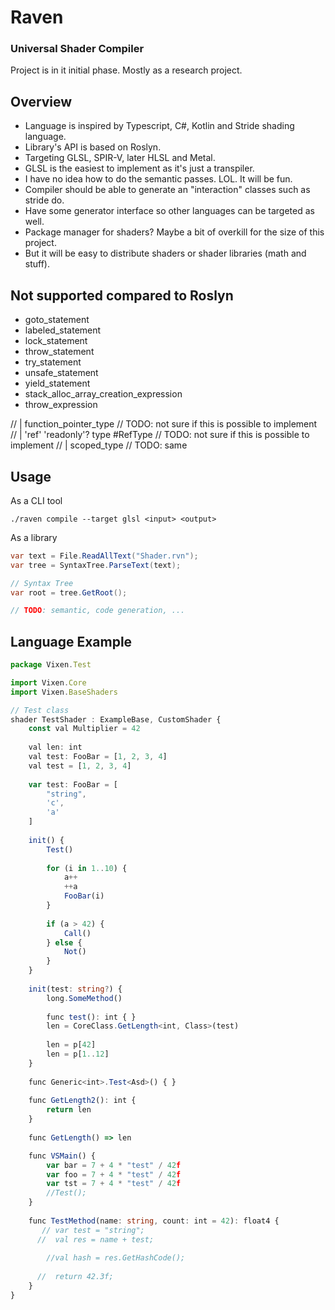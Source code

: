 # Raven
### Universal Shader Compiler

Project is in it initial phase. Mostly as a research project.

## Overview

- Language is inspired by Typescript, C#, Kotlin and Stride shading language.
- Library's API is based on Roslyn.
- Targeting GLSL, SPIR-V, later HLSL and Metal.
- GLSL is the easiest to implement as it's just a transpiler.
- I have no idea how to do the semantic passes. LOL. It will be fun.
- Compiler should be able to generate an "interaction" classes such as stride do.
- Have some generator interface so other languages can be targeted as well.
- Package manager for shaders? Maybe a bit of overkill for the size of this project.
- But it will be easy to distribute shaders or shader libraries (math and stuff).


## Not supported compared to Roslyn

- goto_statement
- labeled_statement
- lock_statement
- throw_statement
- try_statement
- unsafe_statement
- yield_statement
- stack_alloc_array_creation_expression
- throw_expression

//    | function_pointer_type // TODO: not sure if this is possible to implement
//    | 'ref' 'readonly'? type #RefType // TODO: not sure if this is possible to implement
//    | scoped_type // TODO: same

## Usage

As a CLI tool
```
./raven compile --target glsl <input> <output>
```

As a library
```csharp
var text = File.ReadAllText("Shader.rvn");
var tree = SyntaxTree.ParseText(text);

// Syntax Tree
var root = tree.GetRoot();

// TODO: semantic, code generation, ...
```


## Language Example

```typescript
package Vixen.Test

import Vixen.Core
import Vixen.BaseShaders

// Test class
shader TestShader : ExampleBase, CustomShader {
    const val Multiplier = 42
    
    val len: int
    val test: FooBar = [1, 2, 3, 4]
    val test = [1, 2, 3, 4]
    
    var test: FooBar = [
        "string",
        'c',
        'a'
    ]
    
    init() {
        Test()
        
        for (i in 1..10) {
            a++
            ++a
            FooBar(i)
        }
        
        if (a > 42) {
            Call()
        } else {
            Not()
        }
    }
    
    init(test: string?) {
        long.SomeMethod()
        
        func test(): int { }
        len = CoreClass.GetLength<int, Class>(test)
        
        len = p[42]
        len = p[1..12]
    }
    
    func Generic<int>.Test<Asd>() { }
    
    func GetLength2(): int {
        return len
    }
    
    func GetLength() => len

    func VSMain() {
        var bar = 7 + 4 * "test" / 42f
        var foo = 7 + 4 * "test" / 42f
        var tst = 7 + 4 * "test" / 42f
        //Test();
    }
    
    func TestMethod(name: string, count: int = 42): float4 {
       // var test = "string";
      //  val res = name + test;
        
        //val hash = res.GetHashCode();
    
      //  return 42.3f;
    }
}


```
